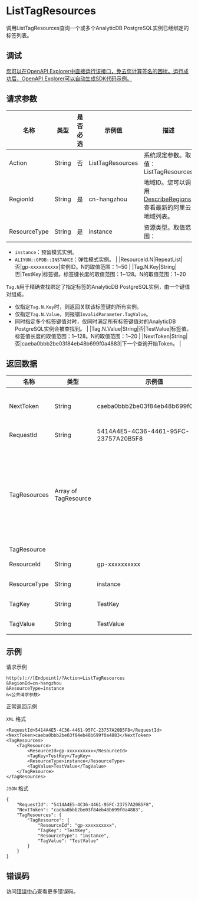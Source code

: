 # ListTagResources

调用ListTagResources查询一个或多个AnalyticDB PostgreSQL实例已经绑定的标签列表。

## 调试

[您可以在OpenAPI Explorer中直接运行该接口，免去您计算签名的困扰。运行成功后，OpenAPI Explorer可以自动生成SDK代码示例。](https://api.aliyun.com/#product=gpdb&api=ListTagResources&type=RPC&version=2016-05-03)

## 请求参数

|名称|类型|是否必选|示例值|描述|
|--|--|----|---|--|
|Action|String|否|ListTagResources|系统规定参数。取值：ListTagResources |
|RegionId|String|是|cn-hangzhou|地域ID。您可以调用[DescribeRegions](~~86912~~)查看最新的阿里云地域列表。 |
|ResourceType|String|是|instance|资源类型。取值范围：

 -   `instance`：预留模式实例。
-   `ALIYUN::GPDB::INSTANCE`：弹性模式实例。 |
|ResourceId.N|RepeatList|否|gp-xxxxxxxxxx|实例ID。N的取值范围：1~50 |
|Tag.N.Key|String|否|TestKey|标签键。标签键长度的取值范围：1~128。N的取值范围：1~20

 `Tag.N`用于精确查找绑定了指定标签的AnalyticDB PostgreSQL实例，由一个键值对组成。

 -   仅指定`Tag.N.Key`时，则返回关联该标签键的所有实例。
-   仅指定`Tag.N.Value`，则报错`InvalidParameter.TagValue`。
-   同时指定多个标签键值对时，仅同时满足所有标签键值对的AnalyticDB PostgreSQL实例会被查找到。 |
|Tag.N.Value|String|否|TestValue|标签值。标签值长度的取值范围：1~128。N的取值范围：1~20 |
|NextToken|String|否|caeba0bbb2be03f84eb48b699f0a4883|下一个查询开始Token。 |

## 返回数据

|名称|类型|示例值|描述|
|--|--|---|--|
|NextToken|String|caeba0bbb2be03f84eb48b699f0a4883|下一个查询开始Token。 |
|RequestId|String|5414A4E5-4C36-4461-95FC-23757A20B5F8|请求ID。 |
|TagResources|Array of TagResource| |由实例及其标签组成的集合，包含了实例ID、实例类型和标签值等信息。 |
|TagResource| | | |
|ResourceId|String|gp-xxxxxxxxxx|实例ID。 |
|ResourceType|String|instance|资源类型。 |
|TagKey|String|TestKey|标签键。 |
|TagValue|String|TestValue|标签值。 |

## 示例

请求示例

```
http(s)://[Endpoint]/?Action=ListTagResources
&RegionId=cn-hangzhou
&ResourceType=instance
&<公共请求参数>
```

正常返回示例

`XML` 格式

```
<RequestId>5414A4E5-4C36-4461-95FC-23757A20B5F8</RequestId>
<NextToken>caeba0bbb2be03f84eb48b699f0a4883</NextToken>
<TagResources>
    <TagResource>
        <ResourceId>gp-xxxxxxxxxx</ResourceId>
        <TagKey>TestKey</TagKey>
        <ResourceType>instance</ResourceType>
        <TagValue>TestValue</TagValue>
    </TagResource>
</TagResources>
```

`JSON` 格式

```
{
    "RequestId": "5414A4E5-4C36-4461-95FC-23757A20B5F8",
    "NextToken": "caeba0bbb2be03f84eb48b699f0a4883",
    "TagResources": {
        "TagResource": {
            "ResourceId": "gp-xxxxxxxxxx",
            "TagKey": "TestKey",
            "ResourceType": "instance",
            "TagValue": "TestValue"
        }
    }
}
```

## 错误码

访问[错误中心](https://error-center.aliyun.com/status/product/gpdb)查看更多错误码。

